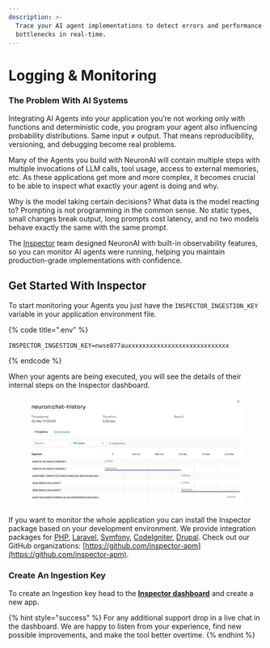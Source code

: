```yaml
---
description: >-
  Trace your AI agent implementations to detect errors and performance
  bottlenecks in real-time.
---
```


# Logging & Monitoring

### The Problem With AI Systems

Integrating AI Agents into your application you’re not working only with functions and deterministic code, you program your agent also influencing probability distributions. Same input ≠ output. That means reproducibility, versioning, and debugging become real problems.

Many of the Agents you build with NeuronAI will contain multiple steps with multiple invocations of LLM calls, tool usage, access to external memories, etc. As these applications get more and more complex, it becomes crucial to be able to inspect what exactly your agent is doing and why.&#x20;

Why is the model taking certain decisions? What data is the model reacting to? Prompting is not programming in the common sense. No static types, small changes break output, long prompts cost latency, and no two models behave exactly the same with the same prompt.

The [Inspector](https://inspector.dev/) team designed NeuronAI with built-in observability features, so you can monitor AI agents were running, helping you maintain production-grade implementations with confidence.

## Get Started With Inspector

To start monitoring your Agents you just have the `INSPECTOR_INGESTION_KEY` variable in your application environment file.&#x20;

{% code title=".env" %}
```
INSPECTOR_INGESTION_KEY=nwse877auxxxxxxxxxxxxxxxxxxxxxxxxxxxx
```
{% endcode %}

When your agents are being executed, you will see the details of their internal steps on the Inspector dashboard.

<figure><img src="../.gitbook/assets/neuron-ai-agents-observability-php-1536x950.png" alt=""><figcaption></figcaption></figure>

If you want to monitor the whole application you can install the Inspector package based on your development environment. We provide integration packages for [PHP](https://github.com/inspector-apm/inspector-php), [Laravel](https://github.com/inspector-apm/inspector-laravel), [Symfony](https://github.com/inspector-apm/inspector-symfony), [CodeIgniter](https://github.com/inspector-apm/inspector-codeigniter), [Drupal](https://docs.inspector.dev/guides/drupal). Check out our GitHub organizations: [https://github.com/inspector-apm](https://github.com/inspector-apm).

### Create An Ingestion Key

To create an Ingestion key head to the [**Inspector dashboard**](https://app.inspector.dev/register) and create a new app.

{% hint style="success" %}
For any additional support drop in a live chat in the dashboard. We are happy to listen from your experience, find new possible improvements, and make the tool better overtime.
{% endhint %}
